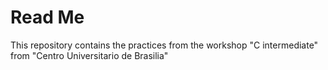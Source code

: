 # Read Me
This repository contains the practices from the workshop "C intermediate" from "Centro Universitario de Brasilia"
